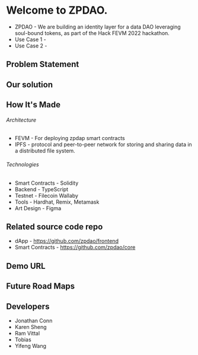 # Welcome to ZPDAO.
- ZPDAO - We are building an identity layer for a data DAO leveraging soul-bound tokens, as part of the Hack FEVM 2022 hackathon.
- Use Case 1 - 
- Use Case 2 - 

## Problem Statement

## Our solution

## How It's Made

###### Architecture

- FEVM - For deploying zpdap smart contracts
- IPFS - protocol and peer-to-peer network for storing and sharing data in a distributed file system.

###### Technologies

- Smart Contracts - Solidity
- Backend - TypeScript
- Testnet - Filecoin Wallaby
- Tools - Hardhat, Remix, Metamask
- Art Design - Figma

## Related source code repo

* dApp - https://github.com/zpdao/frontend
* Smart Contracts - https://github.com/zpdao/core

## Demo URL


##  Future Road Maps

## Developers

* Jonathan Conn
* Karen Sheng
* Ram Vittal
* Tobias 
* Yifeng Wang
